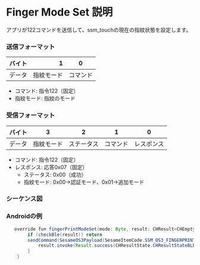 # Finger Mode Set 説明
アプリが122コマンドを送信して、ssm_touchの現在の指紋状態を設定します。

### 送信フォーマット

|  バイト  |  1|    0    |
|:------:|----:|:-------:|
| データ   | 指紋モード| コマンド |

- コマンド: 指令122（固定）
- 指紋モード: 指紋のモード

### 受信フォーマット

| バイト  |          3    | 2   |     1     |     0      |
|:---:|:-----------:|:------:|:----:|:---------:|
| データ | 指紋モード | ステータス | コマンド |レスポンス   |
- コマンド: 指令122（固定）
- レスポンス: 応答0x07（固定）
  - ステータス: 0x00（成功）
  - 指紋モード: 0x00->認証モード、0x01->追加モード

### シーケンス図
<!-- ![アイコン](finger_model_set.svg) -->

### Androidの例
```java
   override fun fingerPrintModeSet(mode: Byte, result: CHResult<CHEmpty>) {
        if (checkBle(result)) return
        sendCommand(SesameOS3Payload(SesameItemCode.SSM_OS3_FINGERPRINT_MODE_SET.value, byteArrayOf(mode))) {
            result.invoke(Result.success(CHResultState.CHResultStateBLE(CHEmpty())))
        }
    }

